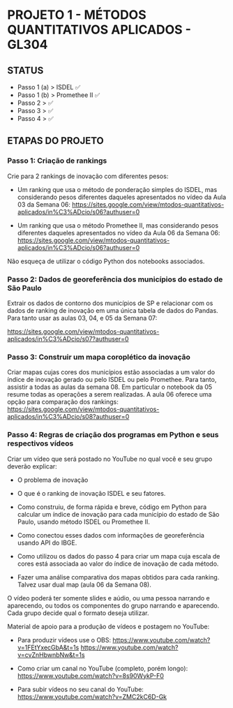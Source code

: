 # PROJETO 1 - MÉTODOS QUANTITATIVOS APLICADOS - GL304

## STATUS
+ Passo 1 (a) > ISDEL :white_check_mark:
+ Passo 1 (b) > Promethee II :white_check_mark:
+ Passo 2 > :white_check_mark:
+ Passo 3 > :white_check_mark:
+ Passo 4 > :white_check_mark:

## ETAPAS DO PROJETO
### Passo 1: Criação de rankings

Crie para 2 rankings de inovação com diferentes pesos:

+ Um ranking que usa o método de ponderação simples do ISDEL, mas considerando pesos diferentes daqueles apresentados no vídeo da Aula 03 da Semana 06: https://sites.google.com/view/mtodos-quantitativos-aplicados/in%C3%ADcio/s06?authuser=0

+ Um ranking que usa o método Promethee II, mas considerando pesos diferentes daqueles apresentados no vídeo da Aula 06 da Semana 06: https://sites.google.com/view/mtodos-quantitativos-aplicados/in%C3%ADcio/s06?authuser=0

Não esqueça de utilizar o código Python dos notebooks associados.

### Passo 2: Dados de georeferência dos municípios do estado de São Paulo

Extrair os dados de contorno dos municípios de SP e relacionar com os dados de ranking de inovação em uma única tabela de dados do Pandas. Para tanto usar as aulas 03, 04, e 05 da Semana 07:

https://sites.google.com/view/mtodos-quantitativos-aplicados/in%C3%ADcio/s07?authuser=0

### Passo 3: Construir um mapa coroplético da inovação

Criar mapas cujas cores dos municípios estão associadas a um valor do índice de inovação gerado ou pelo ISDEL ou pelo Promethee. Para tanto, assistir a todas as aulas da semana 08. Em particular o notebook da 05 resume todas as operações a serem realizadas. A aula 06 oferece uma opção para comparação dos rankings: https://sites.google.com/view/mtodos-quantitativos-aplicados/in%C3%ADcio/s08?authuser=0

### Passo 4: Regras de criação dos programas em Python e seus respectivos vídeos

Criar um vídeo que será postado no YouTube no qual você e seu grupo deverão explicar:

+ O problema de inovação

+ O que é o ranking de inovação ISDEL e seu fatores.

+ Como construiu, de forma rápida e breve, código em Python para calcular um índice de inovação para cada município do estado de São Paulo, usando método ISDEL ou Promethee II.

+ Como conectou esses dados com informações de georeferência usando API do IBGE.

+ Como utilizou os dados do passo 4 para criar um mapa cuja escala de cores está associada ao valor do índice de inovação de cada método.

+ Fazer uma análise comparativa dos mapas obtidos para cada ranking. Talvez usar dual map (aula 06 da Semana 08).

O vídeo poderá ter somente slides e aúdio, ou uma pessoa narrando e aparecendo, ou todos os componentes do grupo narrando e aparecendo. Cada grupo decide qual o formato deseja utilizar.

Material de apoio para a produção de vídeos e postagem no YouTube:

+ Para produzir vídeos use o OBS: https://www.youtube.com/watch?v=1FEtYxecGbA&t=1s https://www.youtube.com/watch?v=cvZnHbwnbNw&t=1s

+ Como criar um canal no YouTube (completo, porém longo): https://www.youtube.com/watch?v=8s90WykP-F0

+ Para subir vídeos no seu canal do YouTube: https://www.youtube.com/watch?v=ZMC2kC6D-Gk
